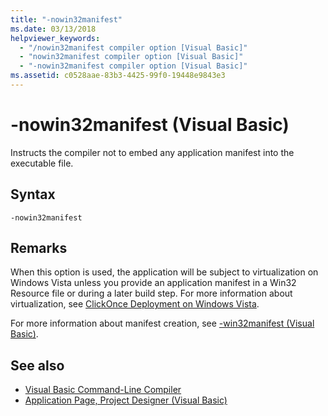 ```yaml
---
title: "-nowin32manifest"
ms.date: 03/13/2018
helpviewer_keywords: 
  - "/nowin32manifest compiler option [Visual Basic]"
  - "nowin32manifest compiler option [Visual Basic]"
  - "-nowin32manifest compiler option [Visual Basic]"
ms.assetid: c0528aae-83b3-4425-99f0-19448e9843e3
---
```

# -nowin32manifest (Visual Basic)
Instructs the compiler not to embed any application manifest into the executable file.  
  
## Syntax  
  
```console  
-nowin32manifest  
```  
  
## Remarks  
 When this option is used, the application will be subject to virtualization on Windows Vista unless you provide an application manifest in a Win32 Resource file or during a later build step. For more information about virtualization, see [ClickOnce Deployment on Windows Vista](/visualstudio/deployment/clickonce-deployment-on-windows-vista).  
  
 For more information about manifest creation, see [-win32manifest (Visual Basic)](win32manifest.md).  
  
## See also

- [Visual Basic Command-Line Compiler](index.md)
- [Application Page, Project Designer (Visual Basic)](/visualstudio/ide/reference/application-page-project-designer-visual-basic)
